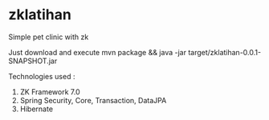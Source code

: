 # zklatihan
Simple pet clinic with zk

Just download and execute mvn package && java -jar target/zklatihan-0.0.1-SNAPSHOT.jar

Technologies used :
1. ZK Framework 7.0
2. Spring Security, Core, Transaction, DataJPA
3. Hibernate
